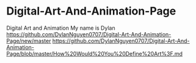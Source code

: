 # Digital-Art-And-Animation-Page
Digital Art and Animation
My name is Dylan
https://github.com/DylanNguyen0707/Digital-Art-And-Animation-Page/new/master 
https://github.com/DylanNguyen0707/Digital-Art-And-Animation-Page/blob/master/How%20Would%20You%20Define%20Art%3F.md 

